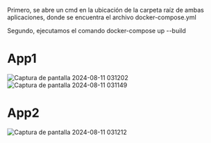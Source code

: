 Primero, se abre un cmd en la ubicación de la carpeta raíz de ambas aplicaciones, donde se encuentra el archivo docker-compose.yml

Segundo, ejecutamos el comando docker-compose up --build

# App1
![Captura de pantalla 2024-08-11 031202](https://github.com/user-attachments/assets/0ec34bc9-e058-4b85-b26c-28c81845d2d8)
![Captura de pantalla 2024-08-11 031149](https://github.com/user-attachments/assets/3a060071-9e3e-463d-946f-3188b71de534)

# App2
![Captura de pantalla 2024-08-11 031212](https://github.com/user-attachments/assets/ab85eba4-f34e-44ce-9ae8-5691e1687702)
